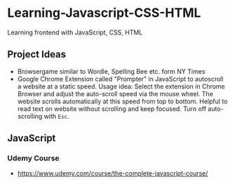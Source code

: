 # Learning-Javascript-CSS-HTML
Learning frontend with JavaScript, CSS, HTML

## Project Ideas
- Browsergame similar to Wordle, Spelling Bee etc. form NY Times
- Google Chrome Extension called "Prompter" in JavaScript to autoscroll a website at a static speed. Usage idea: Select the extension in Chrome Browser and adjust the auto-scroll speed via the mouse wheel. The website scrolls automatically at this speed from top to bottom. Helpful to read text on website without scrolling and keep focused. Turn off auto-scrolling with `Esc`. 

## JavaScript
### Udemy Course
- https://www.udemy.com/course/the-complete-javascript-course/
